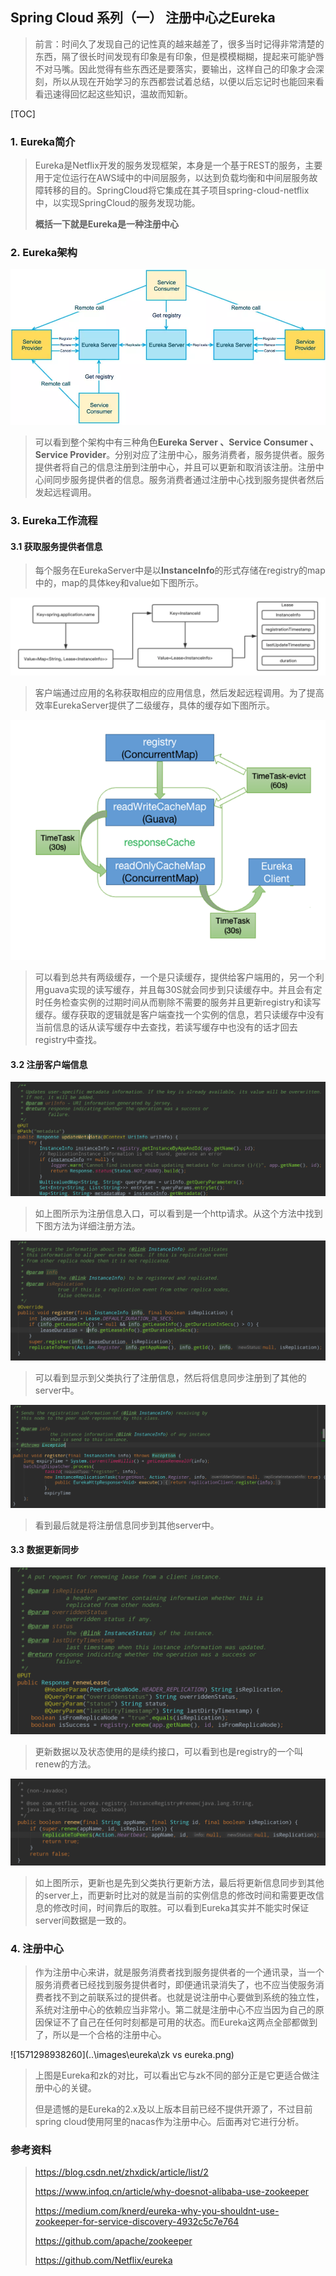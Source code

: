 ## Spring Cloud 系列（一） 注册中心之Eureka

> 前言：时间久了发现自己的记性真的越来越差了，很多当时记得非常清楚的东西，隔了很长时间发现有印象是有印象，但是模模糊糊，提起来可能驴唇不对马嘴。因此觉得有些东西还是要落实，要输出，这样自己的印象才会深刻，所以从现在开始学习的东西都尝试着总结，以便以后忘记时也能回来看看迅速得回忆起这些知识，温故而知新。

[TOC]

### 1. Eureka简介

> Eureka是Netflix开发的服务发现框架，本身是一个基于REST的服务，主要用于定位运行在AWS域中的中间层服务，以达到负载均衡和中间层服务故障转移的目的。SpringCloud将它集成在其子项目spring-cloud-netflix中，以实现SpringCloud的服务发现功能。
>
> **概括一下就是Eureka是一种注册中心**

### 2. Eureka架构

![架构](..\images\eureka\arch.jpg)



> 可以看到整个架构中有三种角色**Eureka Server 、Service Consumer 、Service Provider**。分别对应了注册中心，服务消费者，服务提供者。服务提供者将自己的信息注册到注册中心，并且可以更新和取消该注册。注册中心间同步服务提供者的信息。服务消费者通过注册中心找到服务提供者然后发起远程调用。

### 3. Eureka工作流程

#### 3.1 获取服务提供者信息

> 每个服务在EurekaServer中是以**InstanceInfo**的形式存储在registry的map中的，map的具体key和value如下图所示。

![1571286613424](..\images\eureka\datastructure.png)

> 客户端通过应用的名称获取相应的应用信息，然后发起远程调用。为了提高效率EurekaServer提供了二级缓存，具体的缓存如下图所示。

![1571292457628](..\images\eureka\cache.png)

> 可以看到总共有两级缓存，一个是只读缓存，提供给客户端用的，另一个利用guava实现的读写缓存，并且每30S就会同步到只读缓存中。并且会有定时任务检查实例的过期时间从而剔除不需要的服务并且更新registry和读写缓存。缓存获取的逻辑就是客户端查找一个实例的信息，若只读缓存中没有当前信息的话从读写缓存中去查找，若读写缓存中也没有的话才回去registry中查找。

#### 3.2 注册客户端信息

![1571297928610](..\images\eureka\updateMetadata.png)

> 如上图所示为注册信息入口，可以看到是一个http请求。从这个方法中找到下图方法为详细注册方法。

![1571298039964](..\images\eureka\register.png)

> 可以看到显示到父类执行了注册信息，然后将信息同步注册到了其他的server中。

![1571298197189](..\images\eureka\registertopeer.png)

> 看到最后就是将注册信息同步到其他server中。

#### 3.3 数据更新同步

![1571298412214](..\images\eureka\renewlease.png)

> 更新数据以及状态使用的是续约接口，可以看到也是registry的一个叫renew的方法。

![1571298537358](..\images\eureka\renew.png)

> 如上图所示，更新也是先到父类执行更新方法，最后将更新信息同步到其他的server上，而更新时比对的就是当前的实例信息的修改时间和需要更改信息的修改时间，时间靠后的取胜。可以看到Eureka其实并不能实时保证server间数据是一致的。

### 4. 注册中心

> 作为注册中心来讲，就是服务消费者找到服务提供者的一个通讯录，当一个服务消费者已经找到服务提供者时，即便通讯录消失了，也不应当使服务消费者找不到之前联系过的提供者。也就是说注册中心要做到系统的独立性，系统对注册中心的依赖应当非常小。第二就是注册中心不应当因为自己的原因保证不了自己在任何时刻都是可用的状态。而Eureka这两点全部都做到了，所以是一个合格的注册中心。

![1571298938260](..\images\eureka\zk vs eureka.png)

> 上图是Eureka和zk的对比，可以看出它与zk不同的部分正是它更适合做注册中心的关键。
>
> 但是遗憾的是Eureka的2.x及以上版本目前已经不提供开源了，不过目前spring cloud使用阿里的nacas作为注册中心。后面再对它进行分析。

### 参考资料

> https://blog.csdn.net/zhxdick/article/list/2
>
> https://www.infoq.cn/article/why-doesnot-alibaba-use-zookeeper
>
> https://medium.com/knerd/eureka-why-you-shouldnt-use-zookeeper-for-service-discovery-4932c5c7e764
>
> https://github.com/apache/zookeeper
>
> https://github.com/Netflix/eureka
